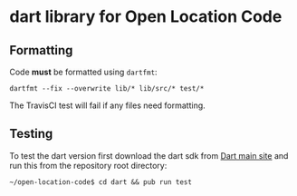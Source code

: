 # dart library for Open Location Code

## Formatting

Code **must** be formatted using `dartfmt`:

```
dartfmt --fix --overwrite lib/* lib/src/* test/*
```

The TravisCI test will fail if any files need formatting.

## Testing

To test the dart version first download the dart sdk from
[Dart main site](http://www.dartlang.org) and run this from the repository root
directory:

```
~/open-location-code$ cd dart && pub run test
```
